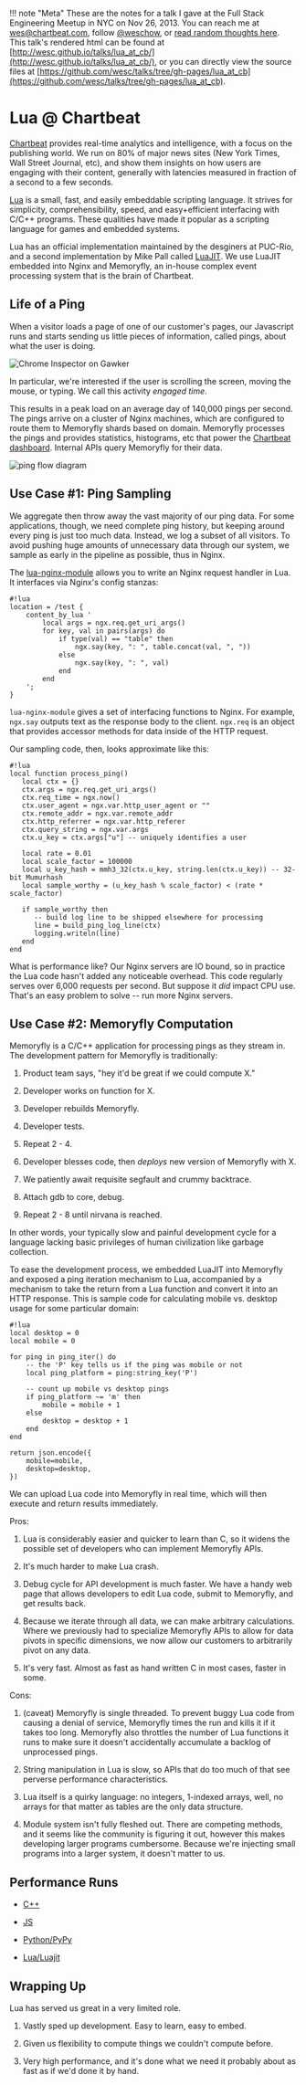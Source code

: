 
!!! note "Meta"
    These are the notes for a talk I gave at the Full Stack
    Engineering Meetup in NYC on Nov 26, 2013. You can reach me at
    wes@chartbeat.com, follow [@weschow](https://twitter.com/weschow),
    or [read random thoughts here](http://itburns.tumblr.com/). This
    talk's rendered html can be found at
    [http://wesc.github.io/talks/lua_at_cb/](http://wesc.github.io/talks/lua_at_cb/),
    or you can directly view the source files at
    [https://github.com/wesc/talks/tree/gh-pages/lua_at_cb](https://github.com/wesc/talks/tree/gh-pages/lua_at_cb).


Lua @ Chartbeat
===============

[Chartbeat](http://chartbeat.com/) provides real-time analytics and
intelligence, with a focus on the publishing world. We run on 80% of
major news sites (New York Times, Wall Street Journal, etc), and show
them insights on how users are engaging with their content, generally
with latencies measured in fraction of a second to a few seconds.

[Lua](http://www.lua.org/) is a small, fast, and easily embeddable
scripting language. It strives for simplicity, comprehensibility,
speed, and easy+efficient interfacing with C/C++ programs. These
qualities have made it popular as a scripting language for games and
embedded systems.

Lua has an official implementation maintained by the desginers at
PUC-Rio, and a second implementation by Mike Pall called
[LuaJIT](http://luajit.org/). We use LuaJIT embedded into Nginx and
Memoryfly, an in-house complex event processing system that is the
brain of Chartbeat.


Life of a Ping
--------------

When a visitor loads a page of one of our customer's pages, our
Javascript runs and starts sending us little pieces of information,
called pings, about what the user is doing.

![Chrome Inspector on Gawker](gawker_ping.png "Gawker ping")

In particular, we're interested if the user is scrolling the screen,
moving the mouse, or typing. We call this activity *engaged time*.

This results in a peak load on an average day of 140,000 pings per
second. The pings arrive on a cluster of Nginx machines, which are
configured to route them to Memoryfly shards based on
domain. Memoryfly processes the pings and provides statistics,
histograms, etc that power the [Chartbeat
dashboard](https://chartbeat.com/demo/). Internal APIs query Memoryfly
for their data.

![ping flow diagram](ping_flow.png "Ping flow")


Use Case #1: Ping Sampling
--------------------------

We aggregate then throw away the vast majority of our ping data. For
some applications, though, we need complete ping history, but keeping
around every ping is just too much data. Instead, we log a subset of
all visitors. To avoid pushing huge amounts of unnecessary data
through our system, we sample as early in the pipeline as possible,
thus in Nginx.

The [lua-nginx-module](https://github.com/chaoslawful/lua-nginx-module)
allows you to write an Nginx request handler in Lua. It interfaces via
Nginx's config stanzas:

    #!lua
    location = /test {
        content_by_lua '
            local args = ngx.req.get_uri_args()
            for key, val in pairs(args) do
                if type(val) == "table" then
                    ngx.say(key, ": ", table.concat(val, ", "))
                else
                    ngx.say(key, ": ", val)
                end
            end
        ';
    }

`lua-nginx-module` gives a set of interfacing functions to Nginx. For
example, `ngx.say` outputs text as the response body to the
client. `ngx.req` is an object that provides accessor methods for data
inside of the HTTP request.

Our sampling code, then, looks approximate like this:

    #!lua
    local function process_ping()
       local ctx = {}
       ctx.args = ngx.req.get_uri_args()
       ctx.req_time = ngx.now()
       ctx.user_agent = ngx.var.http_user_agent or ""
       ctx.remote_addr = ngx.var.remote_addr
       ctx.http_referrer = ngx.var.http_referer
       ctx.query_string = ngx.var.args
       ctx.u_key = ctx.args["u"] -- uniquely identifies a user

       local rate = 0.01
       local scale_factor = 100000
       local u_key_hash = mmh3_32(ctx.u_key, string.len(ctx.u_key)) -- 32-bit Mumurhash
       local sample_worthy = (u_key_hash % scale_factor) < (rate * scale_factor)

       if sample_worthy then
          -- build log line to be shipped elsewhere for processing
          line = build_ping_log_line(ctx)
          logging.writeln(line)
       end
    end

What is performance like? Our Nginx servers are IO bound, so in
practice the Lua code hasn't added any noticeable overhead. This code
regularly serves over 6,000 requests per second. But suppose it *did*
impact CPU use. That's an easy problem to solve -- run more Nginx
servers.


Use Case #2: Memoryfly Computation
----------------------------------

Memoryfly is a C/C++ application for processing pings as they stream
in. The development pattern for Memoryfly is traditionally:

  1. Product team says, "hey it'd be great if we could compute X."

  2. Developer works on function for X.

  3. Developer rebuilds Memoryfly.

  4. Developer tests.

  5. Repeat 2 - 4.

  6. Developer blesses code, then *deploys* new version of Memoryfly
     with X.

  7. We patiently await requisite segfault and crummy backtrace.

  8. Attach gdb to core, debug.

  9. Repeat 2 - 8 until nirvana is reached.

In other words, your typically slow and painful development cycle for
a language lacking basic privileges of human civilization like garbage
collection.

To ease the development process, we embedded LuaJIT into Memoryfly and
exposed a ping iteration mechanism to Lua, accompanied by a mechanism
to take the return from a Lua function and convert it into an HTTP
response. This is sample code for calculating mobile vs. desktop usage
for some particular domain:

    #!lua
    local desktop = 0
    local mobile = 0

    for ping in ping_iter() do
        -- the 'P' key tells us if the ping was mobile or not
        local ping_platform = ping:string_key('P')

        -- count up mobile vs desktop pings
        if ping_platform ~= 'm' then
            mobile = mobile + 1
        else
            desktop = desktop + 1
        end
    end

    return json.encode({
        mobile=mobile,
        desktop=desktop,
    })

We can upload Lua code into Memoryfly in real time, which will then
execute and return results immediately.

Pros:

  1. Lua is considerably easier and quicker to learn than C, so it
     widens the possible set of developers who can implement Memoryfly
     APIs.

  2. It's much harder to make Lua crash.

  3. Debug cycle for API development is much faster. We have a handy
     web page that allows developers to edit Lua code, submit to
     Memoryfly, and get results back.

  4. Because we iterate through all data, we can make arbitrary
     calculations. Where we previously had to specialize Memoryfly
     APIs to allow for data pivots in specific dimensions, we now
     allow our customers to arbitrarily pivot on any data.

  5. It's very fast. Almost as fast as hand written C in most cases,
     faster in some.

Cons:

  1. (caveat) Memoryfly is single threaded. To prevent buggy Lua code
     from causing a denial of service, Memoryfly times the run and
     kills it if it takes too long. Memoryfly also throttles the
     number of Lua functions it runs to make sure it doesn't
     accidentally accumulate a backlog of unprocessed pings.

  2. String manipulation in Lua is slow, so APIs that do too much of
     that see perverse performance characteristics.

  3. Lua itself is a quirky language: no integers, 1-indexed arrays,
     well, no arrays for that matter as tables are the only data
     structure.

  4. Module system isn't fully fleshed out. There are competing
     methods, and it seems like the community is figuring it out,
     however this makes developing larger programs cumbersome. Because
     we're injecting small programs into a larger system, it doesn't
     matter to us.


Performance Runs
----------------

  * [C++](path_count.cc)

  * [JS](path_count.js)

  * [Python/PyPy](path_count.py)

  * [Lua/Luajit](path_count.lua)


Wrapping Up
-----------

Lua has served us great in a very limited role.

  1. Vastly sped up development. Easy to learn, easy to embed.

  2. Given us flexibility to compute things we couldn't compute
     before.

  3. Very high performance, and it's done what we need it probably
     about as fast as if we'd done it by hand.
